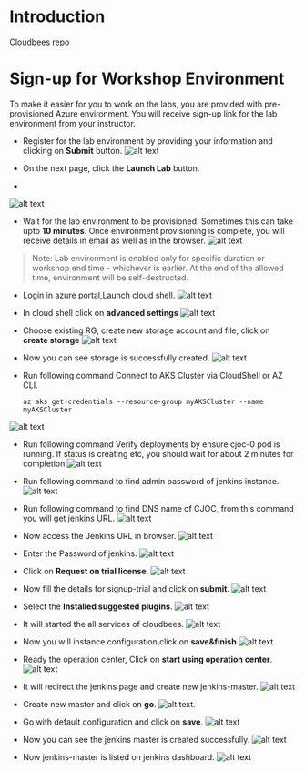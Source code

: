 # Introduction
Cloudbees repo

# Sign-up for Workshop Environment

To make it easier for you to work on the labs, you are provided with pre-provisioned Azure environment. You will receive sign-up link for the lab environment from your instructor.

* Register for the lab environment by providing your information and clicking on **Submit** button.
![alt text](Images/registration.png)

* On the next page, click the **Launch Lab** button.
+
![alt text](Images/Launch-lab.jpg)

* Wait for the lab environment to be provisioned. Sometimes this can take upto **10 minutes**. Once environment provisioning is complete, you will receive details in email as well as in the browser.
![alt text](Images/environment.jpg)

 > Note: Lab environment is enabled only for specific duration or workshop end time - whichever is earlier. At the end of the allowed time, environment will be self-destructed.
 
 
* Login in azure portal,Launch cloud shell.
![alt text](Images/Launch_cloudshell.jpg)

* In cloud shell click on **advanced settings**
![alt text](Images/advanced_settings.jpg)

* Choose existing RG, create new storage account and file, click on **create storage**
![alt text](Images/storage_account.jpg)

* Now you can see storage is successfully created.
![alt text](Images/storage_created.jpg)

* Run following command Connect to AKS Cluster via CloudShell or AZ CLI.
    ```
    az aks get-credentials --resource-group myAKSCluster --name myAKSCluster
     ```
![alt text](Images/get-credential.jpg)

* Run following command Verify deployments by ensure cjoc-0 pod is running. If status is creating etc, you should wait for about 2 minutes for completion
![alt text](Images/get-pods.jpg)

* Run following command to find admin password of jenkins instance.
![alt text](Images/jenkins-password.jpg)

* Run following command to find DNS name of CJOC, from this command you will get jenkins URL.
![alt text](Images/jenkin-URL.jpg)

* Now access the Jenkins URL in browser.
![alt text](Images/jenkins-url.jpg)

* Enter the Password of jenkins.
![alt text](Images/jenkins-pass.jpg)

* Click on **Request on trial license**.
![alt text](Images/trial-license.jpg)

* Now fill the details for signup-trial and click on **submit**.
![alt text](Images/signup-trial.jpg)

* Select the **Installed suggested plugins**.
![alt text](Images/customize-settings.jpg)

* It will started the all services of cloudbees.
![alt text](Images/started-page.jpg)

* Now you will instance configuration,click on **save&finish**
![alt text](Images/instance-configuration.jpg)

* Ready the operation center, Click on **start using operation center**.
![alt text](Images/ops.jpg)

* It will redirect the jenkins page and create new jenkins-master.
![alt text](Images/jenkins-master.jpg)

* Create new master and click on **go**.
![alt text](Images/new-master.jpg).

* Go with default configuration and click on **save**.
![alt text](Images/jenkins-configuration.jpg)

* Now you can see the jenkins master is created successfully.
![alt text](Images/master-successfully.jpg)

* Now jenkins-master is listed on jenkins dashboard.
![alt text](Images/jen-master.jpg)


